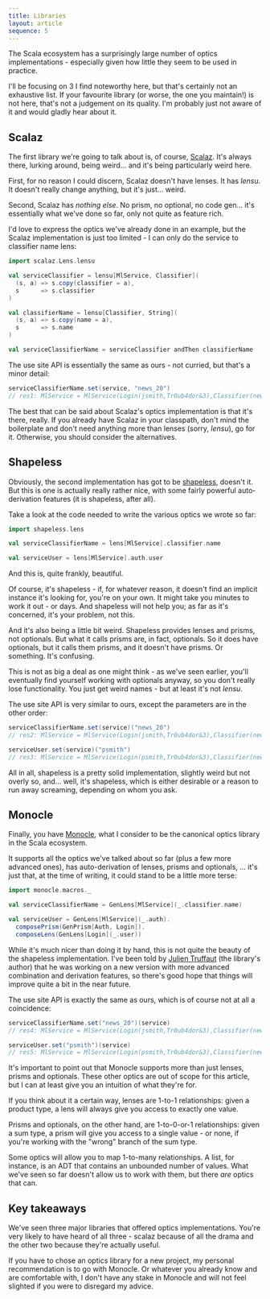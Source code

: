 ```yaml
---
title: Libraries
layout: article
sequence: 5
---
```


The Scala ecosystem has a surprisingly large number of optics implementations - especially given how little they seem to be used in practice.

I'll be focusing on 3 I find noteworthy here, but that's certainly not an exhaustive list. If your favourite library (or worse, the one you maintain!) is not here, that's not a judgement on its quality. I'm probably just not aware of it and would gladly hear about it.

## Scalaz

The first library we're going to talk about is, of course, [Scalaz]. It's always there, lurking around, being weird... and it's being particularly weird here.

First, for no reason I could discern, Scalaz doesn't have lenses. It has _lensu_. It doesn't really change anything, but it's just... weird.

Second, Scalaz has *nothing else*. No prism, no optional, no code gen... it's essentially what we've done so far, only not quite as feature rich.

I'd love to express the optics we've already done in an example, but the Scalaz implementation is just too limited - I can only do the service to classifier name lens:

```scala
import scalaz.Lens.lensu

val serviceClassifier = lensu[MlService, Classifier](
  (s, a) => s.copy(classifier = a),
  s      => s.classifier
)

val classifierName = lensu[Classifier, String](
  (s, a) => s.copy(name = a),
  s      => s.name
)

val serviceClassifierName = serviceClassifier andThen classifierName
```

The use site API is essentially the same as ours - not curried, but that's a minor detail:

```scala
serviceClassifierName.set(service, "news_20")
// res1: MlService = MlService(Login(jsmith,Tr0ub4dor&3),Classifier(news_20,20))
```

The best that can be said about Scalaz's optics implementation is that it's there, really. If you already have Scalaz in your classpath, don't mind the boilerplate and don't need anything more than lenses (sorry, _lensu_), go for it. Otherwise, you should consider the alternatives.

## Shapeless

Obviously, the second implementation has got to be [shapeless], doesn't it. But this is one is actually really rather nice, with some fairly powerful auto-derivation features (it is shapeless, after all).

Take a look at the code needed to write the various optics we wrote so far:

```scala
import shapeless.lens

val serviceClassifierName = lens[MlService].classifier.name

val serviceUser = lens[MlService].auth.user
```

And this is, quite frankly, beautiful.

Of course, it's shapeless - if, for whatever reason, it doesn't find an implicit instance it's looking for, you're on your own. It might take you minutes to work it out - or days. And shapeless will not help you; as far as it's concerned, it's your problem, not this.

And it's also being a little bit weird. Shapeless provides lenses and prisms, not optionals. But what it calls prisms are, in fact, optionals. So it does have optionals, but it calls them prisms, and it doesn't have prisms. Or something. It's confusing.

This is not as big a deal as one might think - as we've seen earlier, you'll eventually find yourself working with optionals anyway, so you don't really lose functionality. You just get weird names - but at least it's not _lensu_.

The use site API is very similar to ours, except the parameters are in the other order:

```scala
serviceClassifierName.set(service)("news_20")
// res2: MlService = MlService(Login(jsmith,Tr0ub4dor&3),Classifier(news_20,20))

serviceUser.set(service)("psmith")
// res3: MlService = MlService(Login(psmith,Tr0ub4dor&3),Classifier(news20,20))
```

All in all, shapeless is a pretty solid implementation, slightly weird but not overly so, and... well, it's shapeless, which is either desirable or a reason to run away screaming, depending on whom you ask.

## Monocle

Finally, you have [Monocle], what I consider to be the canonical optics library in the Scala ecosystem.

It supports all the optics we've talked about so far (plus a few more advanced ones), has auto-derivation of lenses, prisms and optionals, ... it's just that, at the time of writing, it could stand to be a little more terse:

```scala
import monocle.macros._

val serviceClassifierName = GenLens[MlService](_.classifier.name)

val serviceUser = GenLens[MlService](_.auth).
  composePrism(GenPrism[Auth, Login]).
  composeLens(GenLens[Login](_.user))
```

While it's much nicer than doing it by hand, this is not quite the beauty of the shapeless implementation. I've been told by [Julien Truffaut](https://twitter.com/JulienTruffaut/) (the library's author) that he was working on a new version with more advanced combination and derivation features, so there's good hope that things will improve quite a bit in the near future.

The use site API is exactly the same as ours, which is of course not at all a coincidence:

```scala
serviceClassifierName.set("news_20")(service)
// res4: MlService = MlService(Login(jsmith,Tr0ub4dor&3),Classifier(news_20,20))

serviceUser.set("psmith")(service)
// res5: MlService = MlService(Login(psmith,Tr0ub4dor&3),Classifier(news20,20))
```

It's important to point out that Monocle supports more than just lenses, prisms and optionals. These other optics are out of scope for this article, but I can at least give you an intuition of what they're for.

If you think about it a certain way, lenses are 1-to-1 relationships: given a product type, a lens will always give you access to exactly one value.

Prisms and optionals, on the other hand, are 1-to-0-or-1 relationships: given a sum type, a prism will give you access to a single value - or none, if you're working with the "wrong" branch of the sum type.

Some optics will allow you to map 1-to-many relationships. A list, for instance, is an ADT that contains an unbounded number of values. What we've seen so far doesn't allow us to work with them, but there *are* optics that can.

## Key takeaways

We've seen three major libraries that offered optics implementations. You're very likely to have heard of all three - scalaz because of all the drama and the other two because they're actually useful.

If you have to chose an optics library for a new project, my personal recommendation is to go with Monocle. Or whatever you already know and are comfortable with, I don't have any stake in Monocle and will not feel slighted if you were to disregard my advice.

[shapeless]:https://github.com/milessabin/shapeless
[scalaz]:https://github.com/scalaz/scalaz
[Monocle]:https://julien-truffaut.github.io/Monocle/
